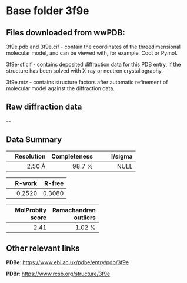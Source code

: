 # Base folder 3f9e

## Files downloaded from wwPDB:

3f9e.pdb and 3f9e.cif - contain the coordinates of the threedimensional molecular model, and can be viewed with, for example, Coot or Pymol.

3f9e-sf.cif - contains deposited diffraction data for this PDB entry, if the structure has been solved with X-ray or neutron crystallography.

3f9e.mtz - contains structure factors after automatic refinement of molecular model against the diffraction data.

## Raw diffraction data

--<br> 

## Data Summary
|   | Resolution | Completeness| I/sigma |
|---|-------------:|----------------:|--------------:|
|   |2.50 Å|98.7  %|<img width=50/>NULL |

|   | **R-work**| **R-free**   
|---|-------------:|----------------:|           
||0.2520|0.3080|

|   |**MolProbity<br>score**| **Ramachandran<br>outliers** 
|---|-------------:|----------------:|
||2.41|1.02 %|

## Other relevant links 
**PDBe**:  https://www.ebi.ac.uk/pdbe/entry/pdb/3f9e
 
**PDBr**: https://www.rcsb.org/structure/3f9e 

